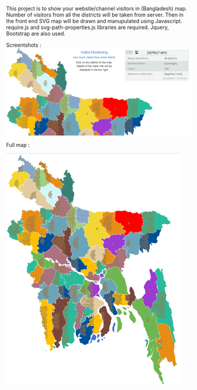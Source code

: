 This project is to show your website/channel visitors in (Bangladesh) map. Number of visitors from all the districts will be taken from server. 
Then in the front end SVG map will be drawn and manupulated using Javascript.
require.js and svg-path-properties.js libraries are required. Jquery, Bootstrap are also used.

Screentshots :
<img src='https://raw.githubusercontent.com/partho5/visitor-map/master/images/screenshot.png'>
<p>Full map :</p>
<img src='https://raw.githubusercontent.com/partho5/visitor-map/master/images/full-map.png'>
